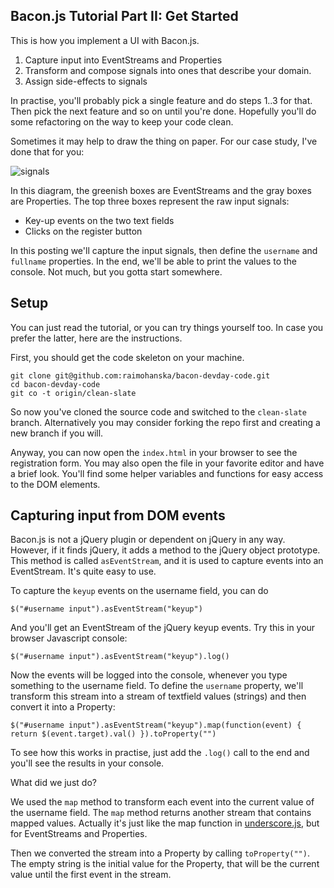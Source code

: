 ## Bacon.js Tutorial Part II: Get Started

This is how you implement a UI with Bacon.js.

1. Capture input into EventStreams and Properties
2. Transform and compose signals into ones that describe your domain.
3. Assign side-effects to signals

In practise, you'll probably pick a single feature and do steps 1..3 for
that. Then pick the next feature and so on until you're done. Hopefully
you'll do some refactoring on the way to keep your code clean.

Sometimes it may help to draw the thing on paper. For our case study,
I've done that for you:

![signals](https://raw.github.com/raimohanska/bacon-devday-slides/master/images/registration-form-bacon.png)

In this diagram, the greenish boxes are EventStreams and the gray boxes
are Properties. The top three boxes represent the raw input signals:

* Key-up events on the two text fields
* Clicks on the register button

In this posting we'll capture the input signals, then define the `username` 
and `fullname` properties. In the end, we'll be able to print the values to the 
console. Not much, but you gotta start somewhere.

## Setup

You can just read the tutorial, or you can try things yourself too. In case you prefer the latter, 
here are the instructions.

First, you should get the code skeleton on your machine.

    git clone git@github.com:raimohanska/bacon-devday-code.git
    cd bacon-devday-code
    git co -t origin/clean-slate

So now you've cloned the source code and switched to the `clean-slate` branch. 
Alternatively you may consider forking the repo first and creating a new branch
if you will.

Anyway, you can now open the `index.html` in your browser to see the registration form.
You may also open the file in your favorite editor and have a brief look. You'll find some 
helper variables and functions for easy access to the DOM elements.

## Capturing input from DOM events

Bacon.js is not a jQuery plugin or dependent on jQuery in any way. However, if it finds
jQuery, it adds a method to the jQuery object prototype. This method is called `asEventStream`,
and it is used to capture events into an EventStream. It's quite easy to use.

To capture the `keyup` events on the username field, you can do

    $("#username input").asEventStream("keyup")

And you'll get an EventStream of the jQuery keyup events. Try this in your browser Javascript console:

    $("#username input").asEventStream("keyup").log()

Now the events will be logged into the console, whenever you type something to the username field.
To define the `username` property, we'll transform this stream into a stream of textfield values (strings)
and then convert it into a Property:

    $("#username input").asEventStream("keyup").map(function(event) { return $(event.target).val() }).toProperty("")

To see how this works in practise, just add the `.log()` call to the end and you'll see the results in your console.

What did we just do?

We used the `map` method to transform each event into the current value of the username field. The `map` method
returns another stream that contains mapped values. Actually it's just like the map function 
in [underscore.js](http://underscorejs.org/), but for EventStreams and Properties.

Then we converted the stream into a Property by calling `toProperty("")`. The empty string is the initial value
for the Property, that will be the current value until the first event in the stream.
